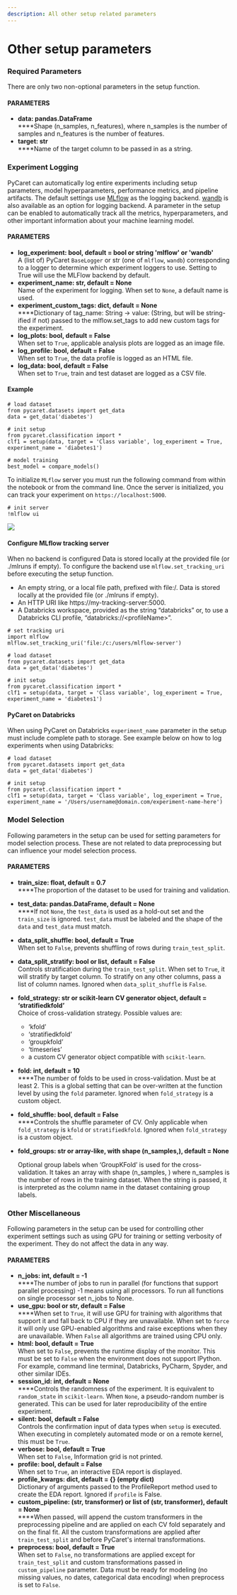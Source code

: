 ```yaml
---
description: All other setup related parameters
---
```


# Other setup parameters

### Required Parameters

There are only two non-optional parameters in the setup function.

#### PARAMETERS

* **data: pandas.DataFrame**\
  ****Shape (n\_samples, n\_features), where n\_samples is the number of samples and n\_features is the number of features.
* **target: str**\
  ****Name of the target column to be passed in as a string.&#x20;

### Experiment Logging

PyCaret can automatically log entire experiments including setup parameters, model hyperparameters, performance metrics, and pipeline artifacts. The default settings use [MLflow](https://mlflow.org/) as the logging backend. [wandb](https://wandb.ai/) is also available as an option for logging backend. A parameter in the setup can be enabled to automatically track all the metrics, hyperparameters, and other important information about your machine learning model.&#x20;

#### PARAMETERS

* **log\_experiment: bool, default = bool or string 'mlflow' or 'wandb'**\
  A (list of) PyCaret `BaseLogger` or str (one of `mlflow`, `wandb`) corresponding to a logger to determine which experiment loggers to use. Setting to True will use the MLFlow backend by default.
* **experiment\_name: str, default = None**\
  Name of the experiment for logging. When set to `None`, a default name is used.
* **experiment\_custom\_tags: dict, default = None**\
  ****Dictionary of tag\_name: String -> value: (String, but will be string-ified if not) passed to the mlflow.set\_tags to add new custom tags for the experiment.
* **log\_plots: bool, default = False**\
  When set to `True`, applicable analysis plots are logged as an image file.
* **log\_profile: bool, default = False**\
  When set to `True`, the data profile is logged as an HTML file.&#x20;
* **log\_data: bool, default = False**\
  When set to `True`, train and test dataset are logged as a CSV file.

#### Example

```
# load dataset
from pycaret.datasets import get_data
data = get_data('diabetes')

# init setup
from pycaret.classification import *
clf1 = setup(data, target = 'Class variable', log_experiment = True, experiment_name = 'diabetes1')

# model training
best_model = compare_models() 
```

To initialize `MLflow` server you must run the following command from within the notebook or from the command line. Once the server is initialized, you can track your experiment on `https://localhost:5000`.

```
# init server
!mlflow ui
```

![](<../../.gitbook/assets/image (58).png>)

#### Configure MLflow tracking server

When no backend is configured Data is stored locally at the provided file (or ./mlruns if empty). To configure the backend use `mlflow.set_tracking_uri` before executing the setup function.

* An empty string, or a local file path, prefixed with file:/. Data is stored locally at the provided file (or ./mlruns if empty).
* An HTTP URI like https://my-tracking-server:5000.
* A Databricks workspace, provided as the string “databricks” or, to use a Databricks CLI profile, “databricks://\<profileName>”.

```
# set tracking uri 
import mlflow 
mlflow.set_tracking_uri('file:/c:/users/mlflow-server')

# load dataset
from pycaret.datasets import get_data
data = get_data('diabetes')

# init setup
from pycaret.classification import *
clf1 = setup(data, target = 'Class variable', log_experiment = True, experiment_name = 'diabetes1')
```

#### PyCaret on Databricks

When using PyCaret on Databricks `experiment_name` parameter in the setup must include complete path to storage.  See example below on how to log experiments when using Databricks:

```
# load dataset
from pycaret.datasets import get_data
data = get_data('diabetes')

# init setup
from pycaret.classification import *
clf1 = setup(data, target = 'Class variable', log_experiment = True, experiment_name = '/Users/username@domain.com/experiment-name-here')
```

### Model Selection

Following parameters in the setup can be used for setting parameters for model selection process. These are not related to data preprocessing but can influence your model selection process.

#### PARAMETERS

* **train\_size: float, default = 0.7**\
  ****The proportion of the dataset to be used for training and validation.&#x20;
* **test\_data: pandas.DataFrame, default = None**\
  ****If not `None`, the `test_data` is used as a hold-out set and the `train_size` is ignored. `test_data` must be labeled and the shape of the `data` and `test_data` must match.
* **data\_split\_shuffle: bool, default = True**\
  When set to `False`, prevents shuffling of rows during `train_test_split`.
* **data\_split\_stratify: bool or list, default = False**\
  Controls stratification during the `train_test_split`. When set to `True`, it will stratify by target column. To stratify on any other columns, pass a list of column names. Ignored when `data_split_shuffle` is `False`.
* **fold\_strategy: str or scikit-learn** **CV generator object, default = ‘stratifiedkfold’**\
  Choice of cross-validation strategy. Possible values are:
  * ‘kfold’
  * ‘stratifiedkfold’
  * ‘groupkfold’
  * ‘timeseries’
  * a custom CV generator object compatible with `scikit-learn`.
* **fold: int, default = 10**\
  ****The number of folds to be used in cross-validation. Must be at least 2. This is a global setting that can be over-written at the function level by using the `fold` parameter. Ignored when `fold_strategy` is a custom object.
* **fold\_shuffle: bool, default = False**\
  ****Controls the shuffle parameter of CV. Only applicable when `fold_strategy` is `kfold` or `stratifiedkfold`. Ignored when `fold_strategy` is a custom object.
*   **fold\_groups: str or array-like, with shape (n\_samples,), default = None**

    Optional group labels when ‘GroupKFold’ is used for the cross-validation. It takes an array with shape (n\_samples, ) where n\_samples is the number of rows in the training dataset. When the string is passed, it is interpreted as the column name in the dataset containing group labels.

### Other Miscellaneous

Following parameters in the setup can be used for controlling other experiment settings such as using GPU for training or setting verbosity of the experiment. They do not affect the data in any way.

#### PARAMETERS

* **n\_jobs: int, default = -1**\
  ****The number of jobs to run in parallel (for functions that support parallel processing) -1 means using all processors. To run all functions on single processor set n\_jobs to None.
* **use\_gpu: bool or str, default = False**\
  ****When set to `True`, it will use GPU for training with algorithms that support it and fall back to CPU if they are unavailable. When set to `force` it will only use GPU-enabled algorithms and raise exceptions when they are unavailable. When `False` all algorithms are trained using CPU only.
* **html: bool, default = True**\
  When set to `False`, prevents the runtime display of the monitor. This must be set to `False` when the environment does not support IPython. For example, command line terminal, Databricks, PyCharm, Spyder, and other similar IDEs.
* **session\_id: int, default = None**\
  ****Controls the randomness of the experiment. It is equivalent to `random_state` in `scikit-learn`. When `None`, a pseudo-random number is generated. This can be used for later reproducibility of the entire experiment.
* **silent: bool, default = False**\
  Controls the confirmation input of data types when `setup` is executed. When executing in completely automated mode or on a remote kernel, this must be `True`.
* **verbose: bool, default = True**\
  When set to `False`, Information grid is not printed.
* **profile: bool, default = False**\
  When set to `True`, an interactive EDA report is displayed.
* **profile\_kwargs: dict, default = {} (empty dict)**\
  Dictionary of arguments passed to the ProfileReport method used to create the EDA report. Ignored if `profile` is False.
* **custom\_pipeline: (str, transformer) or list of (str, transformer), default = None**\
  ****When passed, will append the custom transformers in the preprocessing pipeline and are applied on each CV fold separately and on the final fit. All the custom transformations are applied after `train_test_split` and before PyCaret's internal transformations.
* **preprocess: bool, default = True**\
  When set to `False`, no transformations are applied except for `train_test_split` and custom transformations passed in `custom_pipeline` parameter. Data must be ready for modeling (no missing values, no dates, categorical data encoding) when preprocess is set to `False`.
